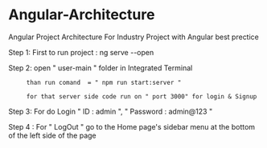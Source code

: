 # Angular-Architecture
Angular Project Architecture  For Industry Project with Angular best prectice
 
Step 1:  First to run project : ng serve --open

Step 2:  open  " user-main " folder in Integrated Terminal 

         than run comand  = " npm run start:server "

         for that server side code run on " port 3000" for login & Signup


Step 3:   For do Login " ID : admin ", " Password : admin@123 "
 
Step 4 :  For " LogOut " go to the Home page's  sidebar menu
          at the bottom of the left side of the page
              
